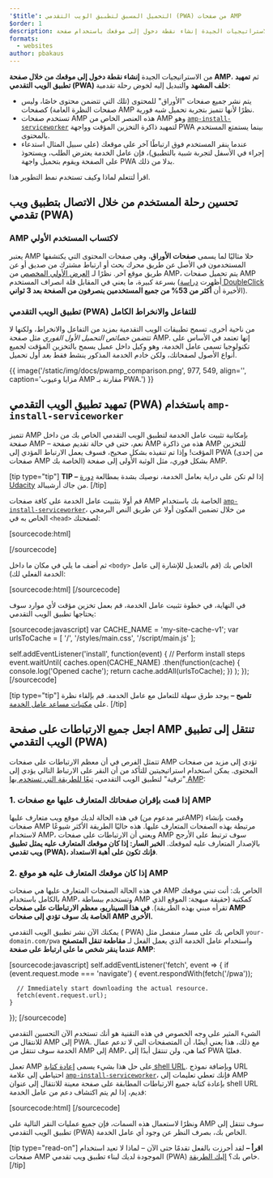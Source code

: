 ```yaml
---
'$title': التحميل المسبق لتطبيق الويب التقدمي (PWA) من صفحات AMP
$order: 1
description: من الاستراتيجيات الجيدة إنشاء نقطة دخول إلى موقعك باستخدام صفحة AMP، ثم تمهيد تطبيق الويب التقدمي (PWA) خلف المشهد والتبديل إلى ...
formats:
  - websites
author: pbakaus
---
```


من الاستراتيجيات الجيدة **إنشاء نقطة دخول إلى موقعك من خلال صفحة AMP**، ثم **تمهيد تطبيق الويب التقدمي (PWA) خلف المشهد** والتبديل إليه لخوض رحلة تقدمية:

- يتم نشر جميع صفحات "الأوراق" للمحتوى (تلك التي تتضمن محتوى خاصًا، وليس صفحات النظرة العامة) كصفحات AMP نظرًا لأنها تتميز بتجربة تحميل شبه فورية.
- تستخدم صفحات AMP هذه العنصر الخاص من AMP وهو [`amp-install-serviceworker`](../../../documentation/components/reference/amp-install-serviceworker.md) لتمهيد ذاكرة التخزين المؤقت وواجهة PWA بينما يستمتع المستخدم بالمحتوى.
- عندما ينقر المستخدم فوق ارتباطًا آخر على موقعك (على سبيل المثال استدعاء إجراء في الأسفل لتجربة شبية بالتطبيق)، فإن عامل الخدمة يعترض الطلب، ويستحوذ على الصفحة ويقوم بتحميل واجهة PWA بدلا من ذلك.

اقرأ لتتعلم لماذا وكيف تستخدم نمط التطوير هذا.

## تحسين رحلة المستخدم من خلال الاتصال بتطبيق ويب تقدمي (PWA)

### AMP لاكتساب المستخدم الأولي

يعتبر AMP حلا مثاليًا لما يسمى **صفحات الأوراق**، وهي صفحات المحتوى التي يكتشفها المستخدمون في الأصل عن طريق محرك بحث أو ارتباط مشترك من صديق أو عن طريق موقع آخر. نظرًا لـ [العرض الأولي المخصص](../../../about/how-amp-works.html) من AMP، يتم تحميل صفحات AMP بسرعة كبيرة، ما يعني في المقابل قلة انصراف المستخدم (أظهرت [دراسة DoubleClick](https://www.doubleclickbygoogle.com/articles/mobile-speed-matters/) الأخيرة أن **أكثر من 53% من جميع المستخدمين ينصرفون من الصفحة بعد 3 ثواني**).

### تطبيق الويب التقدمي (PWA) للتفاعل والانخراط الكامل

من ناحية أخرى، تسمح تطبيقات الويب التقدمية بمزيد من التفاعل والانخراط، ولكنها لا تتضمن _خصائص التحميل الأول الفوري_ مثل صفحة AMP. إنها تعتمد في الأساس على تكنولوجيا تسمى عامل الخدمة، وهو وكيل داخل عميل يسمح بالتخزين المؤقت لجميع أنواع الأصول لصفحاتك، ولكن خادم الخدمة المذكور ينشط فقط _بعد_ أول تحميل.

{{ image('/static/img/docs/pwamp_comparison.png', 977, 549, align='', caption='مزايا وعيوب AMP مقارنة بـ PWA.') }}

## تمهيد تطبيق الويب التقدمي (PWA) باستخدام `amp-install-serviceworker`

تتميز AMP بإمكانية تثبيت عامل الخدمة لتطبيق الويب التقدمي الخاص بك من داخل صفحة AMP – نعم، حتى في حالة تقديم صفحة AMP هذه من ذاكرة AMP للتخزين المؤقت! وإذا تم تنفيذه بشكل صحيح، فسوف يعمل الارتباط المؤدي إلى PWA (من إحدى صفحات AMP الخاصة بك) بشكل فوري، مثل الوثبة الأولى إلى صفحة AMP.

[tip type="tip"] **TIP –** إذا لم تكن على دراية بعامل الخدمة، نوصيك بشدة بمطالعة [دورة Udacity](https://www.udacity.com/course/offline-web-applications--ud899) من جاك أرشيبالد. [/tip]

قم أولا بتثبيت عامل الخدمة على كافة صفحات AMP الخاصة بك باستخدام [`amp-install-serviceworker`](../../../documentation/components/reference/amp-install-serviceworker.md)، من خلال تضمين المكون أولا عن طريق النص البرمجي الخاص به في `<head>` لصفحتك:

[sourcecode:html]

<script async custom-element="amp-install-serviceworker"
  src="https://cdn.ampproject.org/v0/amp-install-serviceworker-0.1.js"></script>

[/sourcecode]

ثم أضف ما يلي في مكان ما داخل `<body>` الخاص بك (قم بالتعديل للإشارة إلى عامل الخدمة الفعلي لك):

[sourcecode:html]
<amp-install-serviceworker
      src="https://www.your-domain.com/serviceworker.js"
      layout="nodisplay">
</amp-install-serviceworker>
[/sourcecode]

في النهاية، في خطوة تثبيت عامل الخدمة، قم بعمل تخزين مؤقت لأي موارد سوف يحتاجها تطبيق الويب التقدمي:

[sourcecode:javascript]
var CACHE_NAME = 'my-site-cache-v1';
var urlsToCache = [
'/',
'/styles/main.css',
'/script/main.js'
];

self.addEventListener('install', function(event) {
// Perform install steps
event.waitUntil(
caches.open(CACHE_NAME)
.then(function(cache) {
console.log('Opened cache');
return cache.addAll(urlsToCache);
})
);
});
[/sourcecode]

[tip type="tip"] **تلميح –** يوجد طرق سهلة للتعامل مع عامل الخدمة. قم بإلقاء نظرة على [مكتبات مساعد عامل الخدمة](https://github.com/GoogleChrome/sw-helpers). [/tip]

## اجعل جميع الارتباطات على صفحة AMP تنتقل إلى تطبيق الويب التقدمي (PWA)

تتمثل الفرص في أن معظم الارتباطات على صفحات AMP تؤدي إلى مزيد من صفحات المحتوى. يمكن استخدام استراتيجيتين للتأكد من أن النقر على الارتباط التالي يؤدي إلى "ترقية" لتطبيق الويب التقدمي، [تبعًا للطريقة التي تستخدم بها AMP](../../../documentation/guides-and-tutorials/optimize-measure/discovery.md):

### 1. إذا قمت بإقران صفحاتك المتعارف عليها مع صفحات AMP

في هذه الحالة لديك موقع ويب متعارف عليها (غير مدعوم منAMP) وقمت بإنشاء صفحات AMP مرتبطة بهذه الصفحات المتعارف عليها. هذه حاليًا الطريقة الأكثر شيوعًا لاستخدام AMP، ويعني أن الارتباطات على صفحات AMP سوف ترتبط على الأرجح بالإصدار المتعارف عليه لموقعك. **الخبر السار: إذا كان موقعك المتعارف عليه يمثل تطبيق ويب تقدمي (PWA)، فإنك تكون على أهبة الاستعداد**.

### 2. إذا كان موقعك المتعارف عليه هو موقع AMP

في هذه الحالة الصفحات المتعارف عليها _هي_ صفحات AMP الخاص بك: أنت تبني موقعك بالكامل باستخدام AMP، وتستخدم ببساطة AMP كمكتبة (حقيقة مبهجة: الموقع الذي تقرأه مبني بهذه الطريقة). **في هذا السيناريو، معظم الارتباطات على صفحات AMP الخاصة بك سوف تؤدي إلى صفحات AMP الأخرى.**

يمكنك الآن نشر تطبيق الويب التقدمي ( PWA) الخاص بك على مسار منفصل مثل `your-domain.com/pwa` واستخدام عامل الخدمة الذي يعمل الفعل لـ **مقاطعة تنقل المتصفح عندما ينقر شخص ما على ارتباط على صفحة AMP**:

[sourcecode:javascript]
self.addEventListener('fetch', event => {
if (event.request.mode === 'navigate') {
event.respondWith(fetch('/pwa'));

      // Immediately start downloading the actual resource.
      fetch(event.request.url);
    }

});
[/sourcecode]

الشيء المثير على وجه الخصوص في هذه التقنية هو أنك تستخدم الآن التحسين التقدمي للانتقال من AMP إلى PWA. مع ذلك، هذا يعني أيضًا، أن المتصفحات التي لا تدعم عمال الخدمة سوف تنتقل من AMP إلى AMP، كما هي، ولن تنتقل أبدًا إلى PWA فعليًا.

تعمل AMP على حل هذا بشيء يسمى [إعادة كتابة shell URL](../../../documentation/components/reference/amp-install-serviceworker.md#shell-url-rewrite). وبإضافة نموذج URL احتياطي إلى علامة [`amp-install-serviceworker`](../../../documentation/components/reference/amp-install-serviceworker.md)، فإنك تعطي تعليمات إلى AMP بإعادة كتابة جميع الارتباطات المطابقة على صفحة معينة للانتقال إلى عنوان shell URL قديم، إذا لم يتم اكتشاف دعم من عامل الخدمة:

[sourcecode:html]
<amp-install-serviceworker
      src="https://www.your-domain.com/serviceworker.js"
      layout="nodisplay"
      data-no-service-worker-fallback-url-match=".*"
      data-no-service-worker-fallback-shell-url="https://www.your-domain.com/pwa">
</amp-install-serviceworker>
[/sourcecode]

ونظرًا لاستعمال هذه السمات، فإن جميع عمليات النقر التالية على AMP سوف تنتقل إلى تطبيق الويب التقدمي (PWA) الخاص بك، بصرف النظر عن وجود أي عامل الخدمة.

[tip type="read-on"] **اقرأ –** لقد أحرزت بالفعل تقدمًا حتى الآن – لماذا لا تعيد استخدام صفحات AMP الموجودة لديك لبناء تطبيق ويب تقدمي (PWA) خاص بك؟ [إليك الطريقة](amp-in-pwa.md). [/tip]
